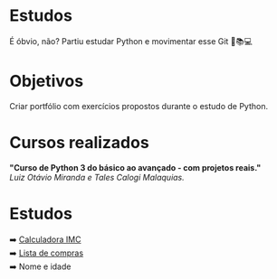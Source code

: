 # Estudos 
É óbvio, não? Partiu estudar Python e movimentar esse Git 🐍📚💻  

# Objetivos
Criar portfólio com exercícios propostos durante o estudo de Python.

# Cursos realizados
**"Curso de Python 3 do básico ao avançado - com projetos reais."**  
_Luiz Otávio Miranda e Tales Calogi Malaquias._

# Estudos
➡️ [Calculadora IMC](https://github.com/arthurzkrause/estudos/blob/main/exercicios/calculadora_imc_10_2023/codigo.py)<br>
➡️ [Lista de compras](https://github.com/arthurzkrause/estudos/blob/main/exercicios/lista_de_compras_11_2023/codigo.py)<br>
➡️ Nome e idade
